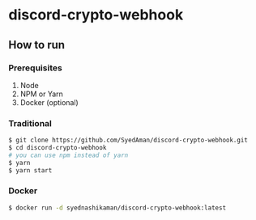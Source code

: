 # discord-crypto-webhook

## How to run

### Prerequisites

1. Node
2. NPM or Yarn
3. Docker (optional)

### Traditional

```sh
$ git clone https://github.com/SyedAman/discord-crypto-webhook.git
$ cd discord-crypto-webhook
# you can use npm instead of yarn
$ yarn
$ yarn start
```

### Docker

```sh
$ docker run -d syednashikaman/discord-crypto-webhook:latest
```
